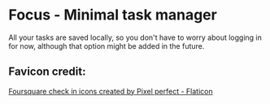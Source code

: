 # Focus - Minimal task manager

All your tasks are saved locally, so you don't have to worry about logging in for now, although that option might be added in the future.

## Favicon credit:

<a href="https://www.flaticon.com/free-icons/foursquare-check-in" title="foursquare check in icons">Foursquare check in icons created by Pixel perfect - Flaticon</a>
